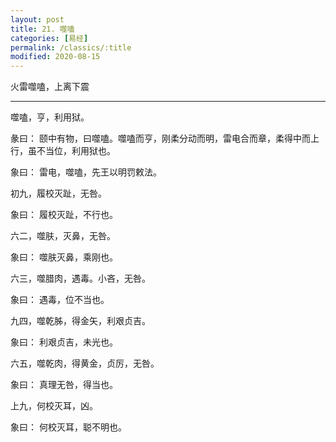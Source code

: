 ```yaml
---
layout: post
title: 21. 噬嗑
categories: [易经]
permalink: /classics/:title
modified: 2020-08-15
---
```


火雷噬嗑，上离下震

---

噬嗑，亨，利用狱。

彖曰： 颐中有物，曰噬嗑。噬嗑而亨，刚柔分动而明，雷电合而章，柔得中而上行，虽不当位，利用狱也。

象曰： 雷电，噬嗑，先王以明罚敕法。

初九，履校灭趾，无咎。

象曰： 履校灭趾，不行也。

六二，噬肤，灭鼻，无咎。

象曰： 噬肤灭鼻，乘刚也。

六三，噬腊肉，遇毒。小吝，无咎。

象曰： 遇毒，位不当也。

九四，噬乾胏，得金矢，利艰贞吉。

象曰： 利艰贞吉，未光也。

六五，噬乾肉，得黄金，贞厉，无咎。

象曰： 真理无咎，得当也。

上九，何校灭耳，凶。

象曰： 何校灭耳，聪不明也。

